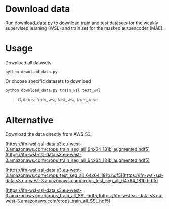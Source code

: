# Download data
Run download_data.py to download train and test datasets for the weakly supervised learning (WSL) and train set for the masked autoencoder (MAE).

# Usage
Download all datasets

```
python download_data.py
```

Or choose specific datasets to download
```
python download_data.py train_wsl test_wsl
```
> *Options: train_wsl, test_wsl, train_mae*

# Alternative
Download the data directly from AWS S3.


[https://ifn-wsl-ssl-data.s3.eu-west-3.amazonaws.com/crops_train_seg_all_64x64_181b_augmented.hdf5](https://ifn-wsl-ssl-data.s3.eu-west-3.amazonaws.com/crops_train_seg_all_64x64_181b_augmented.hdf5)


[https://ifn-wsl-ssl-data.s3.eu-west-3.amazonaws.com/crops_test_seg_all_64x64_181b.hdf5](https://ifn-wsl-ssl-data.s3.eu-west-3.amazonaws.com/crops_test_seg_all_64x64_181b.hdf5)


[https://ifn-wsl-ssl-data.s3.eu-west-3.amazonaws.com/crops_train_all_SSL.hdf5](https://ifn-wsl-ssl-data.s3.eu-west-3.amazonaws.com/crops_train_all_SSL.hdf5)
